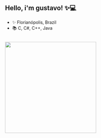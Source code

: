 ## Hello, i'm gustavo! ✨💻
- ✨ Florianópolis, Brazil
- 📚 C, C#, C++, Java


<div style="display: inline_block"><br>
  <img align="left" height="300" width"350" src="https://cdn.discordapp.com/attachments/977383794556403822/1031550562904318042/octocat-1666011108449.png"/>

